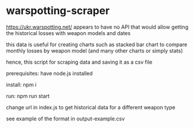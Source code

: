# warspotting-scraper

https://ukr.warspotting.net/ appears to have no API that would allow getting the historical losses with weapon models and dates

this data is useful for creating charts such as stacked bar chart to compare monthly losses by weapon model (and many other charts or simply stats)

hence, this script for scraping data and saving it as a csv file

prerequisites: have node.js installed

install: npm i

run: npm run start

change url in index.js to get historical data for a different weapon type

see example of the format in output-example.csv
